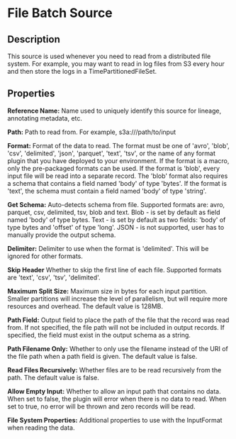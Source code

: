 # File Batch Source


Description
-----------
This source is used whenever you need to read from a distributed file system.
For example, you may want to read in log files from S3 every hour and then store
the logs in a TimePartitionedFileSet.


Properties
----------
**Reference Name:** Name used to uniquely identify this source for lineage, annotating metadata, etc.

**Path:** Path to read from. For example, s3a://<bucket>/path/to/input

**Format:** Format of the data to read.
The format must be one of 'avro', 'blob', 'csv', 'delimited', 'json', 'parquet', 'text', 'tsv', or the
name of any format plugin that you have deployed to your environment.
If the format is a macro, only the pre-packaged formats can be used.
If the format is 'blob', every input file will be read into a separate record.
The 'blob' format also requires a schema that contains a field named 'body' of type 'bytes'.
If the format is 'text', the schema must contain a field named 'body' of type 'string'.

**Get Schema:** Auto-detects schema from file. Supported formats are: avro, parquet, csv, delimited, tsv, blob 
and text.
Blob - is set by default as field named 'body' of type bytes.
Text - is set by default as two fields: 'body' of type bytes and 'offset' of type 'long'.
JSON - is not supported, user has to manually provide the output schema.

**Delimiter:** Delimiter to use when the format is 'delimited'. This will be ignored for other formats.

**Skip Header** Whether to skip the first line of each file. Supported formats are 'text', 'csv', 'tsv', 'delimited'.

**Maximum Split Size:** Maximum size in bytes for each input partition.
Smaller partitions will increase the level of parallelism, but will require more resources and overhead.
The default value is 128MB.

**Path Field:** Output field to place the path of the file that the record was read from.
If not specified, the file path will not be included in output records.
If specified, the field must exist in the output schema as a string.

**Path Filename Only:** Whether to only use the filename instead of the URI of the file path when a path field is given.
The default value is false.

**Read Files Recursively:** Whether files are to be read recursively from the path. The default value is false.

**Allow Empty Input:** Whether to allow an input path that contains no data. When set to false, the plugin
will error when there is no data to read. When set to true, no error will be thrown and zero records will be read.

**File System Properties:** Additional properties to use with the InputFormat when reading the data.
